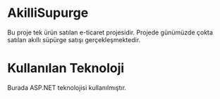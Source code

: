 # AkilliSupurge

Bu proje tek ürün satılan e-ticaret projesidir.
Projede günümüzde çokta satılan akıllı süpürge satışı gerçekleşmektedir.

# Kullanılan Teknoloji
Burada ASP.NET teknolojisi kullanılmıştır.
